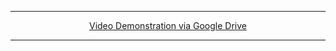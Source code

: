 <hr>
<div align="center">

[Video Demonstration via Google Drive](https://drive.google.com/file/d/1Fx2UyRIW8Hn_4vgmj_CPUss-EyjwtzdN/view?usp=sharing)

</div>
<hr>
